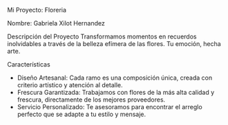 Mi Proyecto: Floreria

Nombre: Gabriela Xilot Hernandez

Descripción del Proyecto
Transformamos momentos en recuerdos inolvidables a través de la belleza efímera de las flores. Tu emoción, hecha arte.

Características
- Diseño Artesanal: Cada ramo es una composición única, creada con criterio artístico y atención al detalle.
- Frescura Garantizada: Trabajamos con flores de la más alta calidad y frescura, directamente de los mejores proveedores.
- Servicio Personalizado: Te asesoramos para encontrar el arreglo perfecto que se adapte a tu estilo y mensaje.
